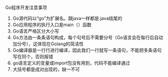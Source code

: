 Go程序开发注意事项  

1. Go源代码以“go”为扩展名。跟java一样都是.java结尾的   
1. Go应用程序的执行入口是main（）函数
1. Go语言严格区分大小写
1. Go方法由一条条语句构成，每个句号后不需要分号（Go语言会在每行后自动加分号），这体现在Golang的简洁性
1. Go编译器是一行行进行编译，因此我们一行就写一条语句，不能把多条语句写在同个，否则报错
1. go语言定义的变量或import包没有用到，代码不能编译通过
1. 大括号都是成对出现的，缺一不可